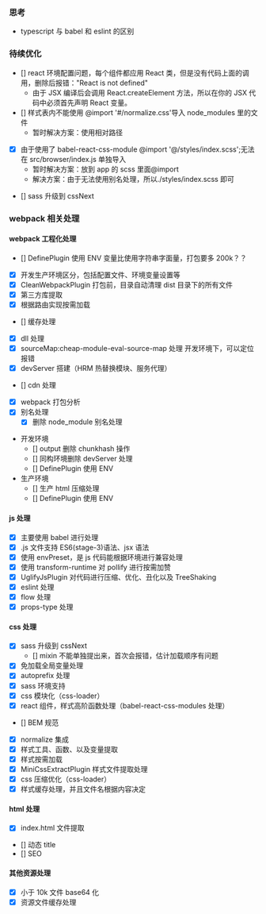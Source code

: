 ### 思考

- typescript 与 babel 和 eslint 的区别

### 待续优化

- [] react 环境配置问题，每个组件都应用 React 类，但是没有代码上面的调用，删除后报错："React is not defined"
  - 由于 JSX 编译后会调用 React.createElement 方法，所以在你的 JSX 代码中必须首先声明 React 变量。
- [] 样式表内不能使用 @import '#/normalize.css'导入 node_modules 里的文件
  - 暂时解决方案：使用相对路径
- [x] 由于使用了 babel-react-css-module @import '@/styles/index.scss';无法在 src/browser/index.js 单独导入
  - 暂时解决方案：放到 app 的 scss 里面@import
  - 解决方案：由于无法使用别名处理，所以./styles/index.scss 即可
- [] sass 升级到 cssNext

### webpack 相关处理

#### webpack 工程化处理

- [] DefinePlugin 使用 ENV 变量比使用字符串字面量，打包要多 200k？？
- [x] 开发生产环境区分，包括配置文件、环境变量设置等
- [x] CleanWebpackPlugin 打包前，目录自动清理 dist 目录下的所有文件
- [x] 第三方库提取
- [x] 根据路由实现按需加载
- [] 缓存处理
- [x] dll 处理
- [x] sourceMap:cheap-module-eval-source-map 处理 开发环境下，可以定位报错
- [x] devServer 搭建（HRM 热替换模块、服务代理）
- [] cdn 处理
- [x] webpack 打包分析
- [x] 别名处理
  - [x] 删除 node_module 别名处理
- 开发环境
  - [] output 删除 chunkhash 操作
  - [] 同构环境删除 devServer 处理
  - [] DefinePlugin 使用 ENV
- 生产环境
  - [] 生产 html 压缩处理
  - [] DefinePlugin 使用 ENV

#### js 处理

- [x] 主要使用 babel 进行处理
- [x] .js 文件支持 ES6(stage-3)语法、jsx 语法
- [x] 使用 envPreset，是 js 代码能根据环境进行兼容处理
- [x] 使用 transform-runtime 对 pollify 进行按需加赞
- [x] UglifyJsPlugin 对代码进行压缩、优化、丑化以及 TreeShaking
- [x] eslint 处理
- [x] flow 处理
- [x] props-type 处理

#### css 处理

- [x] sass 升级到 cssNext
  - [] mixin 不能单独提出来，首次会报错，估计加载顺序有问题
- [x] 免加载全局变量处理
- [x] autoprefix 处理
- [x] sass 环境支持
- [x] css 模块化（css-loader）
- [x] react 组件，样式高阶函数处理（babel-react-css-modules 处理）
- [] BEM 规范
- [x] normalize 集成
- [x] 样式工具、函数、以及变量提取
- [x] 样式按需加载
- [x] MiniCssExtractPlugin 样式文件提取处理
- [x] css 压缩优化（css-loader）
- [x] 样式缓存处理，并且文件名根据内容决定

#### html 处理

- [x] index.html 文件提取
- [] 动态 title
- [] SEO

#### 其他资源处理

- [x] 小于 10k 文件 base64 化
- [x] 资源文件缓存处理
